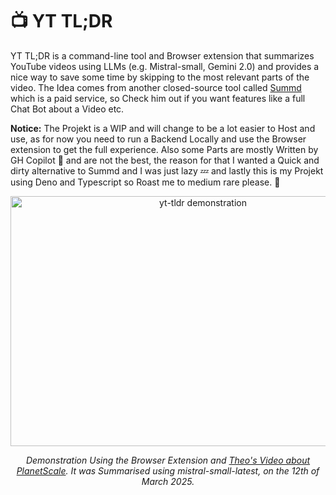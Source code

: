 # 📺 YT TL;DR

YT TL;DR is a command-line tool and Browser extension that summarizes YouTube videos using LLMs (e.g. Mistral-small, Gemini 2.0) and provides a nice way to save some time by skipping to the most relevant parts of the video. 
The Idea comes from another closed-source tool called [Summd](https://www.summd.app) which is a paid service, so Check him out if you want features like a full Chat Bot about a Video etc.

**Notice:** The Projekt is a WIP and will change to be a lot easier to Host and use, as for now you need to run a Backend Locally and use the Browser extension to get the full experience.
Also some Parts are mostly Written by GH Copilot 🤖 and are not the best, the reason for that I wanted a Quick and dirty alternative to Summd and I was just lazy 💤 and lastly this is my Projekt using Deno and Typescript so Roast me to medium rare please. 
🥩

<div align="center">
<img src="https://github.com/Noriskky/yt-tldr/blob/main/demonstration.gif?raw=true" width="600" height="400" alt="yt-tldr demonstration"/>
<p><em>Demonstration Using the Browser Extension and <a href="https://www.youtube.com/watch?v=ZWSO3qxz-mI">Theo's Video about PlanetScale</a>. It was Summarised using mistral-small-latest, on the 12th of March 2025.</em></p>
</div>